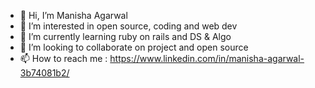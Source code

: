 - 👋 Hi, I’m Manisha Agarwal
- 👀 I’m interested in open source, coding and web dev
- 🌱 I’m currently learning ruby on rails and DS & Algo
- 💞️ I’m looking to collaborate on project and open source
- 📫 How to reach me : https://www.linkedin.com/in/manisha-agarwal-3b74081b2/

<!---
manishaag7/manishaag7 is a ✨ special ✨ repository because its `README.md` (this file) appears on your GitHub profile.
You can click the Preview link to take a look at your changes.
--->
